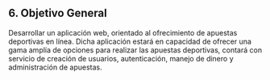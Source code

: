 
## 6. Objetivo General

Desarrollar un aplicación web, orientado al ofrecimiento de apuestas deportivas en línea. Dicha aplicación estará en capacidad de
ofrecer una gama amplía de opciones para realizar las apuestas deportivas, contará con servicio de creación de usuarios, autenticación, manejo de dinero y administración de apuestas.
